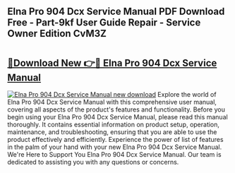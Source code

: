 ## Elna Pro 904 Dcx Service Manual PDF Download Free - Part-9kf User Guide Repair - Service Owner Edition CvM3Z

# <h2><a href="http://bc68902.oget.top/?id=Elna+Pro+904+Dcx+Service+Manual">🔗Download New 👉🔴 Elna Pro 904 Dcx Service Manual</a></h2>

[![Elna Pro 904 Dcx Service Manual new download](https://i.imgur.com/5g1atiW.png)](http://bc68902.oget.top/?id=Elna+Pro+904+Dcx+Service+Manual)
Explore the world of Elna Pro 904 Dcx Service Manual with this comprehensive user manual, covering all aspects of the product's features and functionality. Before you begin using your Elna Pro 904 Dcx Service Manual, please read this manual thoroughly. It contains essential information on product setup, operation, maintenance, and troubleshooting, ensuring that you are able to use the product effectively and efficiently. Experience the power of list of features in the palm of your hand with your new Elna Pro 904 Dcx Service Manual. We're Here to Support You Elna Pro 904 Dcx Service Manual. Our team is dedicated to assisting you with any questions or concerns.
